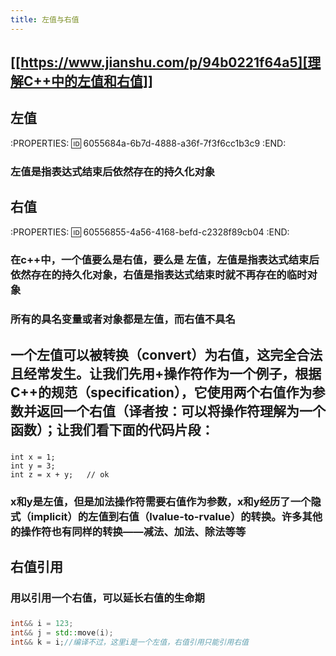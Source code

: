 ```yaml
---
title: 左值与右值
---
```


## [[https://www.jianshu.com/p/94b0221f64a5][理解C++中的左值和右值]]
## 左值
:PROPERTIES:
:id: 6055684a-6b7d-4888-a36f-7f3f6cc1b3c9
:END:
### 左值是指表达式结束后依然存在的持久化对象
## 右值
:PROPERTIES:
:id: 60556855-4a56-4168-befd-c2328f89cb04
:END:
### 在c++中，一个值要么是右值，要么是 左值，左值是指表达式结束后依然存在的持久化对象，右值是指**表达式结束时就不再存在的临时对象**
### 所有的具名变量或者对象都是左值，而右值不具名
## 一个左值可以被转换（convert）为右值，这完全合法且经常发生。让我们先用+操作符作为一个例子，根据C++的规范（specification），它使用两个右值作为参数并返回一个右值（译者按：可以将操作符理解为一个函数）；让我们看下面的代码片段：
### 
```
int x = 1;
int y = 3;
int z = x + y;   // ok
```
### x和y是左值，但是加法操作符需要右值作为参数，x和y经历了一个隐式（implicit）的左值到右值（lvalue-to-rvalue）的转换。许多其他的操作符也有同样的转换——减法、加法、除法等等
## 右值引用
### 用以引用一个右值，可以延长右值的生命期
### 
``` C++
int&& i = 123;
int&& j = std::move(i);
int&& k = i;//编译不过，这里i是一个左值，右值引用只能引用右值

```
###
